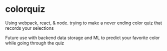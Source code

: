 # colorquiz
Using webpack, react, &amp; node. trying to make a never ending color quiz that records your selections

Future use with backend data storage and ML to predict your favorite color while going through the quiz
